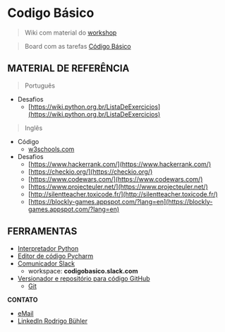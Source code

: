 # Codigo Básico
> Wiki com material do [workshop](https://github.com/rbuhler/codigobasico/wiki)

> Board com as tarefas [Código Básico](https://trello.com/b/zV26lWOk/training-diferencial)

## MATERIAL DE REFERÊNCIA
> Português
* Desafios
  - [https://wiki.python.org.br/ListaDeExercicios](https://wiki.python.org.br/ListaDeExercicios)

> Inglês
* Código
  - [w3schools.com](https://www.w3schools.com/python/default.asp)
* Desafios
  - [https://www.hackerrank.com/](https://www.hackerrank.com/)
  - [https://checkio.org/](https://checkio.org/)
  - [https://www.codewars.com/](https://www.codewars.com/)
  - [https://www.projecteuler.net/](https://www.projecteuler.net/)
  - [http://silentteacher.toxicode.fr/](http://silentteacher.toxicode.fr/)
  - [https://blockly-games.appspot.com/?lang=en](https://blockly-games.appspot.com/?lang=en)

## FERRAMENTAS
- [Interpretador Python](https://www.python.org/)
- [Editor de código Pycharm](https://www.jetbrains.com/pycharm/)
- [Comunicador Slack](https://slack.com/intl/en-br/)
  - workspace:  **codigobasico.slack.com**
- [Versionador e repositório para código GitHub](https://github.com/)
  - [Git](https://git-scm.com/)
  
**CONTATO**
* [eMail](mailto:rodrigo.buhler@ymail.com)
* [LinkedIn Rodrigo Bühler](https://www.linkedin.com/in/rodrigobuhler/)
